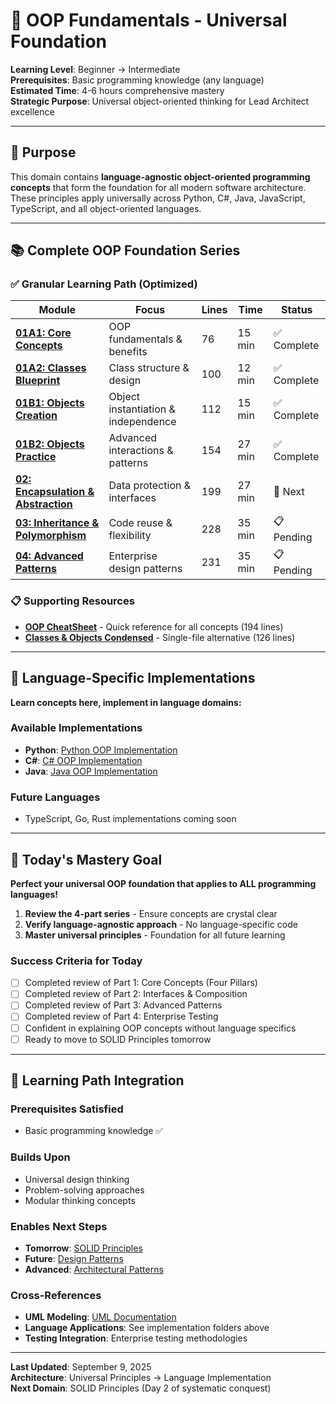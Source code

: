 # 🎯 OOP Fundamentals - Universal Foundation

**Learning Level**: Beginner → Intermediate  
**Prerequisites**: Basic programming knowledge (any language)  
**Estimated Time**: 4-6 hours comprehensive mastery  
**Strategic Purpose**: Universal object-oriented thinking for Lead Architect excellence

---

## 🎯 Purpose

This domain contains **language-agnostic object-oriented programming concepts** that form the foundation for all modern software architecture. These principles apply universally across Python, C#, Java, JavaScript, TypeScript, and all object-oriented languages.

---

## 📚 Complete OOP Foundation Series

### **✅ Granular Learning Path (Optimized)**

| Module | Focus | Lines | Time | Status |
|--------|-------|-------|------|--------|
| **[01A1: Core Concepts](01A1_OOP-Core-Concepts.md)** | OOP fundamentals & benefits | 76 | 15 min | ✅ Complete |
| **[01A2: Classes Blueprint](01A2_OOP-Classes-Blueprint.md)** | Class structure & design | 100 | 12 min | ✅ Complete |
| **[01B1: Objects Creation](01B1_OOP-Objects-Creation.md)** | Object instantiation & independence | 112 | 15 min | ✅ Complete |
| **[01B2: Objects Practice](01B2_OOP-Objects-Practice.md)** | Advanced interactions & patterns | 154 | 27 min | ✅ Complete |
| **[02: Encapsulation & Abstraction](02_OOP-Encapsulation-Abstraction.md)** | Data protection & interfaces | 199 | 27 min | 🔄 Next |
| **[03: Inheritance & Polymorphism](03_OOP-Inheritance-Polymorphism.md)** | Code reuse & flexibility | 228 | 35 min | 📋 Pending |
| **[04: Advanced Patterns](04_OOP-Advanced-Patterns.md)** | Enterprise design patterns | 231 | 35 min | 📋 Pending |

### **📋 Supporting Resources**

- **[OOP CheatSheet](05_OOP-Fundamentals-CheatSheet.md)** - Quick reference for all concepts (194 lines)
- **[Classes & Objects Condensed](01_OOP-Classes-and-Objects-CONDENSED.md)** - Single-file alternative (126 lines)

---

## 🔗 Language-Specific Implementations

**Learn concepts here, implement in language domains:**

### **Available Implementations**

- **Python**: [Python OOP Implementation](../../../02_Python/05_OOP-Implementation/)
- **C#**: [C# OOP Implementation](../../03_CSharp/02_Object-Oriented-Mastery/)
- **Java**: [Java OOP Implementation](../../04_Java/02_OOP-Implementation/)

### **Future Languages**

- TypeScript, Go, Rust implementations coming soon

---

## 🎯 Today's Mastery Goal

**Perfect your universal OOP foundation that applies to ALL programming languages!**

1. **Review the 4-part series** - Ensure concepts are crystal clear
2. **Verify language-agnostic approach** - No language-specific code
3. **Master universal principles** - Foundation for all future learning

### **Success Criteria for Today**

- [ ] Completed review of Part 1: Core Concepts (Four Pillars)
- [ ] Completed review of Part 2: Interfaces & Composition
- [ ] Completed review of Part 3: Advanced Patterns
- [ ] Completed review of Part 4: Enterprise Testing
- [ ] Confident in explaining OOP concepts without language specifics
- [ ] Ready to move to SOLID Principles tomorrow

---

## 🚀 Learning Path Integration

### **Prerequisites Satisfied**

- Basic programming knowledge ✅

### **Builds Upon**

- Universal design thinking
- Problem-solving approaches
- Modular thinking concepts

### **Enables Next Steps**

- **Tomorrow**: [SOLID Principles](../02_SOLID-Principles/)
- **Future**: [Design Patterns](../03_Design-Patterns/)
- **Advanced**: [Architectural Patterns](../04_Architectural-Patterns/)

### **Cross-References**

- **UML Modeling**: [UML Documentation](../23_UML/)
- **Language Applications**: See implementation folders above
- **Testing Integration**: Enterprise testing methodologies

---

**Last Updated**: September 9, 2025  
**Architecture**: Universal Principles → Language Implementation  
**Next Domain**: SOLID Principles (Day 2 of systematic conquest)
